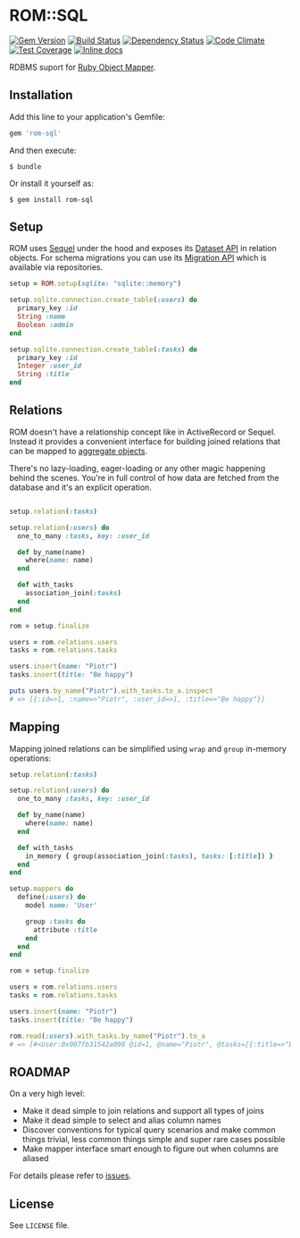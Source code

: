 [gem]: https://rubygems.org/gems/rom-sql
[travis]: https://travis-ci.org/rom-rb/rom-sql
[gemnasium]: https://gemnasium.com/rom-rb/rom-sql
[codeclimate]: https://codeclimate.com/github/rom-rb/rom-sql
[inchpages]: http://inch-ci.org/github/rom-rb/rom-sql

# ROM::SQL

[![Gem Version](https://badge.fury.io/rb/rom-sql.svg)][gem]
[![Build Status](https://travis-ci.org/rom-rb/rom-sql.svg?branch=master)][travis]
[![Dependency Status](https://gemnasium.com/rom-rb/rom-sql.png)][gemnasium]
[![Code Climate](https://codeclimate.com/github/rom-rb/rom-sql/badges/gpa.svg)][codeclimate]
[![Test Coverage](https://codeclimate.com/github/rom-rb/rom-sql/badges/coverage.svg)][codeclimate]
[![Inline docs](http://inch-ci.org/github/rom-rb/rom-sql.svg?branch=master)][inchpages]


RDBMS suport for [Ruby Object Mapper](https://github.com/rom-rb/rom).

## Installation

Add this line to your application's Gemfile:

```ruby
gem 'rom-sql'
```

And then execute:

    $ bundle

Or install it yourself as:

    $ gem install rom-sql

## Setup

ROM uses [Sequel](http://sequel.jeremyevans.net) under the hood and exposes its
[Dataset API](http://sequel.jeremyevans.net/rdoc/files/doc/dataset_basics_rdoc.html)
in relation objects. For schema migrations you can use its
[Migration API](http://sequel.jeremyevans.net/rdoc/files/doc/migration_rdoc.html)
which is available via repositories.

``` ruby
setup = ROM.setup(sqlite: "sqlite::memory")

setup.sqlite.connection.create_table(:users) do
  primary_key :id
  String :name
  Boolean :admin
end

setup.sqlite.connection.create_table(:tasks) do
  primary_key :id
  Integer :user_id
  String :title
end
```

## Relations

ROM doesn't have a relationship concept like in ActiveRecord or Sequel. Instead
it provides a convenient interface for building joined relations that can be
mapped to [aggregate objects](http://martinfowler.com/bliki/Aggregate.html).

There's no lazy-loading, eager-loading or any other magic happening behind the
scenes. You're in full control of how data are fetched from the database and it's
an explicit operation.

``` ruby

setup.relation(:tasks)

setup.relation(:users) do
  one_to_many :tasks, key: :user_id

  def by_name(name)
    where(name: name)
  end

  def with_tasks
    association_join(:tasks)
  end
end

rom = setup.finalize

users = rom.relations.users
tasks = rom.relations.tasks

users.insert(name: "Piotr")
tasks.insert(title: "Be happy")

puts users.by_name("Piotr").with_tasks.to_a.inspect
# => [{:id=>1, :name=>"Piotr", :user_id=>1, :title=>"Be happy"}]
```

## Mapping

Mapping joined relations can be simplified using `wrap` and `group` in-memory
operations:

``` ruby
setup.relation(:tasks)

setup.relation(:users) do
  one_to_many :tasks, key: :user_id

  def by_name(name)
    where(name: name)
  end

  def with_tasks
    in_memory { group(association_join(:tasks), tasks: [:title]) }
  end
end

setup.mappers do
  define(:users) do
    model name: 'User'

    group :tasks do
      attribute :title
    end
  end
end

rom = setup.finalize

users = rom.relations.users
tasks = rom.relations.tasks

users.insert(name: "Piotr")
tasks.insert(title: "Be happy")

rom.read(:users).with_tasks.by_name("Piotr").to_a
# => [#<User:0x007fb31542a098 @id=1, @name="Piotr", @tasks=[{:title=>"Be happy"}]>]
```

## ROADMAP

On a very high level:

* Make it dead simple to join relations and support all types of joins
* Make it dead simple to select and alias column names
* Discover conventions for typical query scenarios and make common things trivial,
  less common things simple and super rare cases possible
* Make mapper interface smart enough to figure out when columns are aliased

For details please refer to [issues](https://github.com/rom-rb/rom-sql/issues).

## License

See `LICENSE` file.
